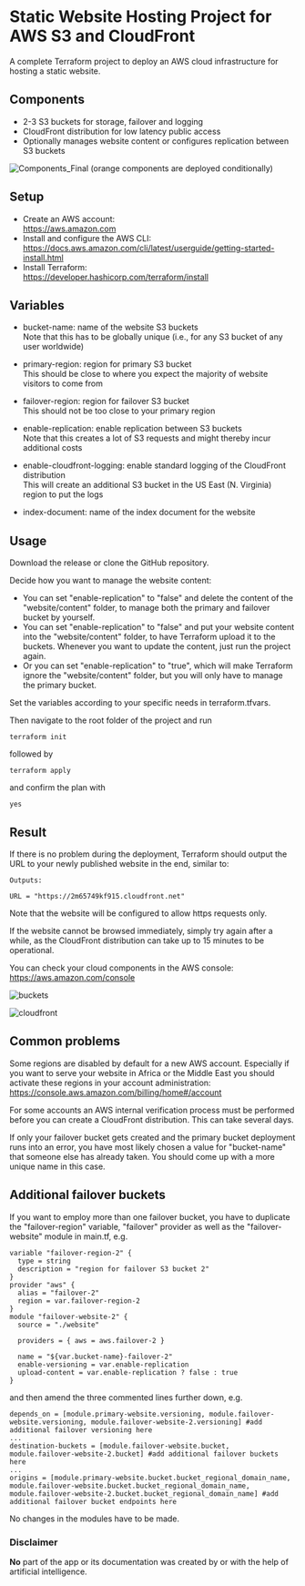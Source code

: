 # Static Website Hosting Project for AWS S3 and CloudFront

A complete Terraform project to deploy an AWS cloud infrastructure for hosting a static website.


## Components

- 2-3 S3 buckets for storage, failover and logging
- CloudFront distribution for low latency public access
- Optionally manages website content or configures replication between S3 buckets

![Components_Final](https://github.com/smartIU/aws-static-website/assets/156700437/3f86e9e0-36e8-4a7a-9e6b-c06bc56e6942)
(orange components are deployed conditionally)

## Setup

- Create an AWS account:  
  https://aws.amazon.com
- Install and configure the AWS CLI:  
  https://docs.aws.amazon.com/cli/latest/userguide/getting-started-install.html 
- Install Terraform:  
  https://developer.hashicorp.com/terraform/install

## Variables

- bucket-name:  name of the website S3 buckets  
   Note that this has to be globally unique (i.e., for any S3 bucket of any user worldwide)
   
- primary-region: region for primary S3 bucket  
   This should be close to where you expect the majority of website visitors to come from
   
- failover-region: region for failover S3 bucket  
   This should not be too close to your primary region
   
- enable-replication: enable replication between S3 buckets  
   Note that this creates a lot of S3 requests and might thereby incur additional costs
   
- enable-cloudfront-logging: enable standard logging of the CloudFront distribution  
   This will create an additional S3 bucket in the US East (N. Virginia) region to put the logs
   
- index-document: name of the index document for the website
  
   
## Usage

Download the release or clone the GitHub repository.

Decide how you want to manage the website content:
- You can set "enable-replication" to "false" and delete the content of the "website/content" folder, to manage both the primary and failover bucket by yourself.
- You can set "enable-replication" to "false" and put your website content into the "website/content" folder, to have Terraform upload it to the buckets. Whenever you want to update the content, just run the project again.
- Or you can set "enable-replication" to "true", which will make Terraform ignore the "website/content" folder, but you will only have to manage the primary bucket.

Set the variables according to your specific needs in terraform.tfvars.

Then navigate to the root folder of the project and run

```commandline
terraform init
```

followed by

```commandline
terraform apply
```

and confirm the plan with

```commandline
yes
```

## Result

If there is no problem during the deployment, Terraform should output the URL to your newly published website in the end, similar to:
```
Outputs:

URL = "https://2m65749kf915.cloudfront.net"
```
Note that the website will be configured to allow https requests only.

If the website cannot be browsed immediately, simply try again after a while, as the CloudFront distribution can take up to 15 minutes to be operational.

You can check your cloud components in the AWS console: https://aws.amazon.com/console

![buckets](https://github.com/smartIU/aws-static-website/assets/156700437/b3cecdc1-69ec-456f-a507-853dece2290d)

![cloudfront](https://github.com/smartIU/aws-static-website/assets/156700437/3e4b400f-0215-4e8a-93e0-8ca7a36ce7b1)

## Common problems

Some regions are disabled by default for a new AWS account. Especially if you want to serve your website in Africa or the Middle East you should activate these regions in your account administration: https://console.aws.amazon.com/billing/home#/account

For some accounts an AWS internal verification process must be performed before you can create a CloudFront distribution. This can take several days.

If only your failover bucket gets created and the primary bucket deployment runs into an error, you have most likely chosen a value for "bucket-name" that someone else has already taken. You should come up with a more unique name in this case.

## Additional failover buckets

If you want to employ more than one failover bucket, you have to duplicate the "failover-region" variable, "failover" provider as well as the "failover-website" module in main.tf, e.g.
```
variable "failover-region-2" {
  type = string
  description = "region for failover S3 bucket 2"
}
provider "aws" {
  alias = "failover-2"
  region = var.failover-region-2
}
module "failover-website-2" {
  source = "./website"

  providers = { aws = aws.failover-2 }

  name = "${var.bucket-name}-failover-2"
  enable-versioning = var.enable-replication
  upload-content = var.enable-replication ? false : true
}
```
and then amend the three commented lines further down, e.g.
```
depends_on = [module.primary-website.versioning, module.failover-website.versioning, module.failover-website-2.versioning] #add additional failover versioning here
...
destination-buckets = [module.failover-website.bucket, module.failover-website-2.bucket] #add additional failover buckets here
...
origins = [module.primary-website.bucket.bucket_regional_domain_name, module.failover-website.bucket.bucket_regional_domain_name, module.failover-website-2.bucket.bucket_regional_domain_name] #add additional failover bucket endpoints here
```

No changes in the modules have to be made.

### Disclaimer

**No** part of the app or its documentation was created by or with the help of artificial intelligence.
